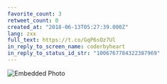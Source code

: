 ```yaml
---
favorite_count: 3
retweet_count: 0
created_at: "2018-06-13T05:27:39.000Z"
lang: zxx
full_text: https://t.co/GqP6sOz7Ul
in_reply_to_screen_name: coderbyheart
in_reply_to_status_id_str: "1006767784322387969"
---
```


![Embedded Photo](https://twitter-media-coderbyheart.s3.eu-north-1.amazonaws.com/1006770051129794565-DfjEA7wX0AMhKxK.jpg)
